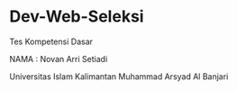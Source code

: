 # Dev-Web-Seleksi
Tes Kompetensi Dasar

NAMA : Novan Arri Setiadi

Universitas Islam Kalimantan Muhammad Arsyad Al Banjari
